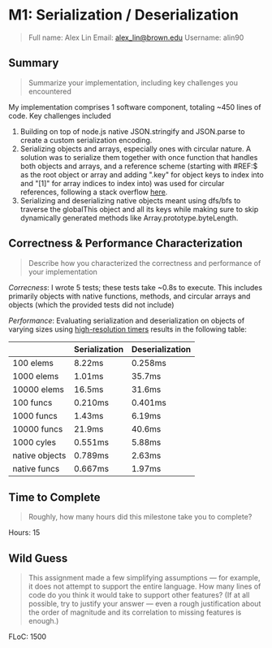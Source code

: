 # M1: Serialization / Deserialization

> Full name: Alex Lin
> Email: alex_lin@brown.edu
> Username: alin90

## Summary

> Summarize your implementation, including key challenges you encountered

My implementation comprises 1 software component, totaling ~450 lines of code. Key challenges included

1. Building on top of node.js native JSON.stringify and JSON.parse to create a custom serialization encoding.
2. Serializing objects and arrays, especially ones with circular nature. A solution was to serialize them together with once function that handles both objects and arrays, and a reference scheme (starting with #REF:$ as the root object or array and adding ".key" for object keys to index into and "[1]" for array indices to index into) was used for circular references, following a stack overflow [here](https://stackoverflow.com/questions/10392293/stringify-convert-to-json-a-javascript-object-with-circular-reference).
3. Serializing and deserializing native objects meant using dfs/bfs to traverse the globalThis object and all its keys while making sure to skip dynamically generated methods like Array.prototype.byteLength.

## Correctness & Performance Characterization

> Describe how you characterized the correctness and performance of your implementation

_Correcness_: I wrote 5 tests; these tests take ~0.8s to execute. This includes primarily objects with native functions, methods, and circular arrays and objects (which the provided tests did not include)

_Performance_: Evaluating serialization and deserialization on objects of varying sizes using [high-resolution timers](https://nodejs.org/api/perf_hooks.html) results in the following table:

|                | Serialization | Deserialization |
| -------------- | ------------- | --------------- |
| 100 elems      | 8.22ms        | 0.258ms         |
| 1000 elems     | 1.01ms        | 35.7ms          |
| 10000 elems    | 16.5ms        | 31.6ms          |
| 100 funcs      | 0.210ms       | 0.401ms         |
| 1000 funcs     | 1.43ms        | 6.19ms          |
| 10000 funcs    | 21.9ms        | 40.6ms          |
| 1000 cyles     | 0.551ms       | 5.88ms          |
| native objects | 0.789ms       | 2.63ms          |
| native funcs   | 0.667ms       | 1.97ms          |

## Time to Complete

> Roughly, how many hours did this milestone take you to complete?

Hours: 15

## Wild Guess

> This assignment made a few simplifying assumptions — for example, it does not attempt to support the entire language. How many lines of code do you think it would take to support other features? (If at all possible, try to justify your answer — even a rough justification about the order of magnitude and its correlation to missing features is enough.)

FLoC: 1500
